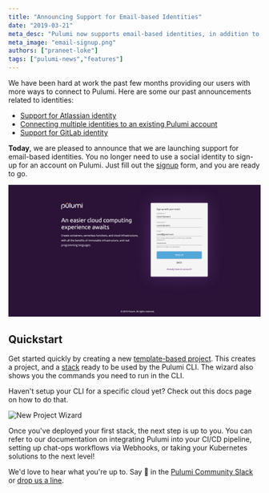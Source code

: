 ```yaml
---
title: "Announcing Support for Email-based Identities"
date: "2019-03-21"
meta_desc: "Pulumi now supports email-based identities, in addition to GitHub, Atlassian, and GitLab."
meta_image: "email-signup.png"
authors: ["praneet-loke"]
tags: ["pulumi-news","features"]
---
```


We have been hard at work the past few months providing our users with
more ways to connect to Pulumi. Here are some our past announcements
related to identities:

- [Support for Atlassian identity](/blog/pulumi-now-supports-atlassian-identity/)
- [Connecting multiple identities to an existing Pulumi account](/blog/connecting-multiple-identities-to-pulumi/)
- [Support for GitLab identity](/blog/welcoming-gitlab-users-to-pulumi/)

**Today**, we are pleased to announce that we are launching support for
email-based identities. You no longer need to use a social identity to
sign-up for an account on Pulumi. Just fill out
the [signup](https://app.pulumi.com/signup/email) form, and you are
ready to go.

![Email Signup](./email-signup.png)

## Quickstart

Get started quickly by creating a new [template-based project](https://app.pulumi.com/site/new-project).
This creates a project, and a [stack](/docs/concepts/stack/) ready to be used by the Pulumi CLI.
The wizard also shows you the commands you need to run in the CLI.

Haven't setup your CLI for a specific cloud yet? Check out this docs page on how to do that.

![New Project Wizard](https://www.pulumi.com/uploads/content/blog/announcing-support-for-email-based-identities/new-project-wizard.gif)

Once you've deployed your first stack, the next step is up to you. You can refer to our documentation on integrating Pulumi into your CI/CD pipeline, setting up chat-ops workflows via Webhooks, or taking your Kubernetes solutions to the next level!

We'd love to hear what you're up to. Say 👋 in the [Pulumi Community Slack](https://slack.pulumi.com/)
or [drop us a line](/contact/).
